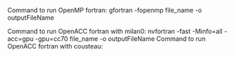 Command to run OpenMP fortran: gfortran -fopenmp file_name -o outputFileName

Command to run OpenACC fortran with milan0: nvfortran -fast -Minfo=all -acc=gpu -gpu=cc70 file_name -o outputFileName
Command to run OpenACC fortran with cousteau: 
